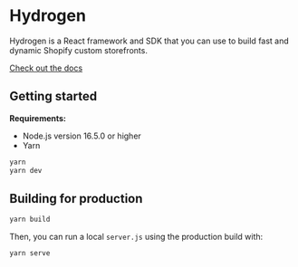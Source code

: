 # Hydrogen

Hydrogen is a React framework and SDK that you can use to build fast and dynamic Shopify custom storefronts.

[Check out the docs](https://shopify.dev/custom-storefronts/hydrogen)

## Getting started

**Requirements:**

- Node.js version 16.5.0 or higher
- Yarn

```bash
yarn
yarn dev
```

## Building for production

```bash
yarn build
```

Then, you can run a local `server.js` using the production build with:

```bash
yarn serve
```
